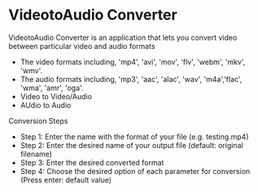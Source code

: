 # VideotoAudio Converter
VideotoAudio Converter is an application that lets you convert video between particular video and audio formats
- The video formats including, 'mp4', 'avi', 'mov', 'flv', 'webm', 'mkv', 'wmv'.
- The audio formats including, 'mp3', 'aac', 'alac', 'wav', 'm4a','flac', 'wma', 'amr', 'oga'.
- Video to Video/Audio
- AUdio to Audio

Conversion Steps
- Step 1: Enter the name with the format of your file (e.g. testing.mp4)
- Step 2: Enter the desired name of your output file (default: original filename)
- Step 3: Enter the desired converted format
- Step 4: Choose the desired option of each parameter for conversion (Press enter: default value)

